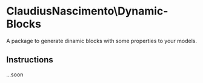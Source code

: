 # ClaudiusNascimento\Dynamic-Blocks

A package to generate dinamic blocks with some properties to your models.

## Instructions

...soon
